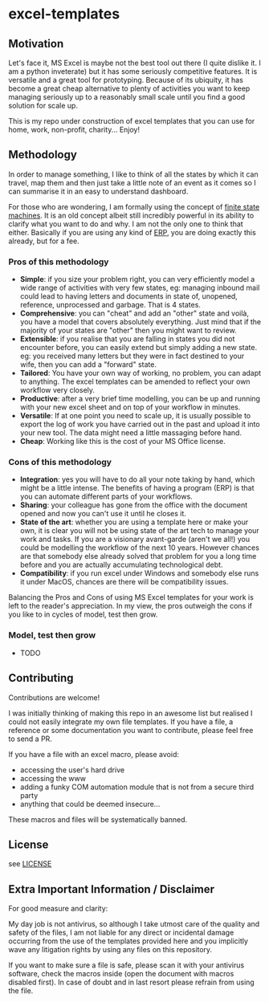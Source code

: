 # excel-templates

## Motivation
Let's face it, MS Excel is maybe not the best tool out there (I quite dislike it. I am a python inveterate) but it has some seriously competitive features. It is versatile and a great tool for prototyping. Because of its ubiquity, it has become a great cheap alternative to plenty of activities you want to keep managing seriously up to a reasonably small scale until you find a good solution for scale up.

This is my repo under construction of excel templates that you can use for home, work, non-profit, charity... Enjoy!

## Methodology
In order to manage something, I like to think of all the states by which it can travel, map them and then just take a little note of an event as it comes so I can summarise it in an easy to understand dashboard.

For those who are wondering, I am formally using the concept of [finite state machines](https://en.wikipedia.org/wiki/Finite-state_machine). It is an old concept albeit still incredibly powerful in its ability to clarify what you want to do and why. I am not the only one to think that either. Basically if you are using any kind of [ERP](https://en.wikipedia.org/wiki/Enterprise_resource_planning), you are doing exactly this already, but for a fee.

### Pros of this methodology
* **Simple**: if you size your problem right, you can very efficiently model a wide range of activities with very few states, eg: managing inbound mail could lead to having letters and documents in state of, unopened, reference, unprocessed and garbage. That is 4 states.
* **Comprehensive**: you can "cheat" and add an "other" state and voilà, you have a model that covers absolutely everything. Just mind that if the majority of your states are "other" then you might want to review.
* **Extensible**: if you realise that you are falling in states you did not encounter before, you can easily extend but simply adding a new state. eg: you received many letters but they were in fact destined to your wife, then you can add a "forward" state.
* **Tailored**: You have your own way of working, no problem, you can adapt to anything. The excel templates can be amended to reflect your own workflow very closely.
* **Productive**: after a very brief time modelling, you can be up and running with your new excel sheet and on top of your workflow in minutes.
* **Versatile**: If at one point you need to scale up, it is usually possible to export the log of work you have carried out in the past and upload it into your new tool. The data might need a little massaging before hand.
* **Cheap**: Working like this is the cost of your MS Office license.

### Cons of this methodology
* **Integration**: yes you will have to do all your note taking by hand, which might be a little intense. The benefits of having a program (ERP) is that you can automate different parts of your workflows.
* **Sharing**: your colleague has gone from the office with the document opened and now you can't use it until he closes it.
* **State of the art**: whether you are using a template here or make your own, it is clear you will not be using state of the art tech to manage your work and tasks. If you are a visionary avant-garde (aren't we all!) you could be modelling the workflow of the next 10 years. However chances are that somebody else already solved that problem for you a long time before and you are actually accumulating technological debt.
* **Compatibility**: if you run excel under Windows and somebody else runs it under MacOS, chances are there will  be compatibility issues.

Balancing the Pros and Cons of using MS Excel templates for your work is left to the reader's appreciation. In my view, the pros outweigh the cons if you like to in cycles of model, test then grow.

### Model, test then grow
* TODO

## Contributing
Contributions are welcome!

I was initially thinking of making this repo in an awesome list but realised I could not easily integrate my own file templates. If you have a file, a reference or some documentation you want to contribute, please feel free to send a PR.

If you have a file with an excel macro, please avoid:
* accessing the user's hard drive
* accessing the www
* adding a funky COM automation module that is not from a secure third party
* anything that could be deemed insecure...

These macros and files will be systematically banned.

## License
see [LICENSE](LICENSE.txt)

## Extra Important Information / Disclaimer
For good measure and clarity:

My day job is not antivirus, so although I take utmost care of the quality and safety of the files, I am not liable for any direct or incidental damage occurring from the use of the templates provided here and you implicitly wave any litigation rights by using any files on this repository.

If you want to make sure a file is safe, please scan it with your antivirus software, check the macros inside (open the document with macros disabled first). In case of doubt and in last resort please refrain from using the file.

